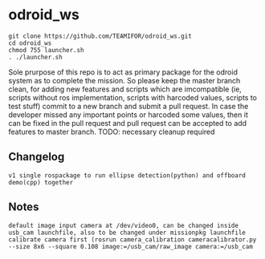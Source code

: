 # odroid_ws

```
git clone https://github.com/TEAMIFOR/odroid_ws.git
cd odroid_ws
chmod 755 launcher.sh
. ./launcher.sh
```
Sole prurpose of this repo is to act as primary package for the odroid system as to complete the mission. So please keep the master branch clean, for adding new features and scripts which are imcompatible (ie, scripts without ros implementation, scripts with harcoded values, scripts to test stuff) commit to a new branch and submit a pull request. In case the developer missed any important points or harcoded some values, then it can be fixed in the pull request and pull request can be accepted to add features to master branch.
TODO: necessary cleanup required

## Changelog
```
v1 single rospackage to run ellipse detection(python) and offboard demo(cpp) together
```

## Notes
```
default image input camera at /dev/video0, can be changed inside usb_cam launchfile, also to be changed under missionpkg launchfile
calibrate camera first (rosrun camera_calibration cameracalibrator.py --size 8x6 --square 0.108 image:=/usb_cam/raw_image camera:=/usb_cam
```
